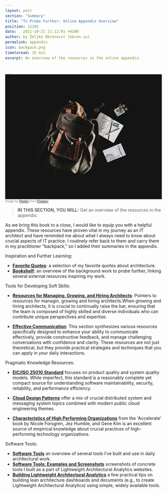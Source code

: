 ```yaml
---
layout: post
section: "Summary"
title: "To Probe Further: Online Appendix Overview"
position: 12102
date:   2021-10-21 21:12:01 +0100
author: by Željko Obrenović (obren.io)
permalink: appendix
icon: backpack.png
timetoread: 15 min
excerpt: An overview of the resources in the online appendix.


---
```

<img style="margin-top: -20px; width: 100%; height: 400px; object-fit: cover"
src="assets/images/arch/backpack-gc5da70386_1280.jpg">
<div style="font-size: 70%; margin-top: -16px; color: grey; margin-bottom: 12px">
Image by <a href="https://pixabay.com/users/pexels-2286921/?utm_source=link-attribution&utm_medium=referral&utm_campaign=image&utm_content=1839705">Pexels</a> from <a href="https://pixabay.com//?utm_source=link-attribution&utm_medium=referral&utm_campaign=image&utm_content=1839705">Pixabay</a>
</div>
<style>
    h1 {
        font-size: 210%;
    }
</style>

> **IN THIS SECTION, YOU WILL:** Get an overview of the resources in the appendix.

As we bring this book to a close, I would like to equip you with a helpful appendix. These resources have proven vital in my journey as an IT architect and have reminded me about what I always need to know about crucial aspects of IT practice. I routinely refer back to them and carry them in my practitioner "backpack," so I added their summaries in the appendix.

Inspiration and Further Learning:

* **[Favorite Quotes](https://grounded-architecture.io/quotes)**: a selection of my favorite quotes about architecture.
* **[Bookshelf](https://grounded-architecture.io/bookshelf)**: an overview of the background work to probe further, linking several external resources inspiring my work.


Tools for Developing Soft Skills:

* **[Resources for Managing, Growing, and Hiring Architects](https://grounded-architecture.io/career-resources)**: Pointers to resources for managin, growing and hiring architects.When growing and hiring architects, it is crucial to continually raise the bar, ensuring that the team is composed of highly skilled and diverse individuals who can contribute unique perspectives and expertise.

* **[Effective Communication](https://grounded-architecture.io/communication)**: This section synthesizes various resources specifically designed to enhance your ability to communicate effectively, provide constructive feedback, and manage challenging conversations with confidence and clarity. These resources are not just theoretical, but they provide practical strategies and techniques that you can apply in your daily interactions.

Pragmatic Knowledge Resources:

* **[EIC/ISO 25010 Standard](https://grounded-architecture.io/iso25010)** focuses on product quality and system quality models. While imperfect, this standard is a reasonably complete yet compact source for understanding software maintainability, security, reliability, and performance efficiency. 

* **[Cloud Design Patterns](https://grounded-architecture.io/cloud-design-patterns)** offer a mix of crucial distributed system and messaging system topics combined with modern public cloud engineering themes.

* **[Characteristics of High Performing Organizations](https://grounded-architecture.io/high-performing-organizations)** from the 'Accelerate' book by Nicole Forsgren, Jez Humble, and Gene Kim is an excellent source of empirical knowledge about crucial practices of high-performing technology organizations.

Software Tools:
* **[Software Tools](https://grounded-architecture.io/tools)** an overview of several tools I’ve built and use in daily architectural work.
* **[Software Tools: Examples and Screenshots](https://grounded-architecture.io/screenshots)** screenshots of concrete tools I built as a part of Lightweight Architectural Analytics websites.
* **[Building Lightweight Architectural Analytics](https://grounded-architecture.io/data-website)** a few practical tips on building lean architecture dashboards and documents (e.g., to create Lightweight Architectural Analytics) using simple, widely available tools.

